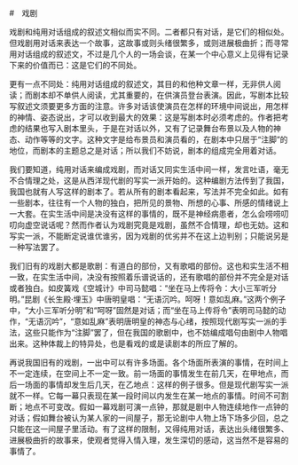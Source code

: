 #　戏剧

戏剧和纯用对话组成的叙述文相似而实不同。二者都只有对话，是它们的相似处。但戏剧用对话来表达一个故事，这故事或则头绪很繁多，或则进展极曲折；而寻常用对话组成的叙述文，不过是几个人的一场会谈，在某一个中心意义上见得有记录下来的价值而已：这是它们的不同处。

更有一点不同处：纯用对话组成的叙述文，其目的和他种文章一样，无非供人阅读；而剧本却不单供人阅读，尤其重要的，在供演员登台表演。因此，写剧本比较写叙述文须要更多方面的注意。许多对话该使演员在怎样的环境中间说出，用怎样的神情、姿态说出，才可以收到最大的效果：这是写剧本时必须考虑的。作者把考虑的结果也写入剧本里头，于是在对话以外，又有了记录舞台布景以及人物的神态、动作等等的文字。这种文字是给布景员和演员看的，在剧本中只居于“注脚”的地位，而剧本的主题总之是对话；所以我们不妨说，剧本的组成完全用着对话。

我们要知道，纯用对话来编成戏剧，而对话又同实生活中间一样，发言吐语，毫无不合情理之处，这是从西洋现代剧的写实一派开始的。这种编剧方法传到了我国，我国也就有人写这样的剧本了。若从所有的剧本看起来，写法并不完全如此。如有一些剧本，往往有一个人物的独白，把所见的景物、所想的心事、所感的情绪说上一大套。在实生活中间是决没有这样的事情的，既不是神经病患者，怎么会唠唠叨叨向虚空说话呢？然而作者认为戏剧究竟是戏剧，虽然不合情理，却也无妨。这和写实一派，不能断定说谁优谁劣，因为戏剧的优劣并不在这上边判别；只能说另是一种写法罢了。

我们旧有的戏剧大都是歌剧：有道白的部份，又有歌唱的部份。这也和实生活不相一致，在实生活中间，决没有按照着乐谱说话的，还有歌唱的部份并不完全是对话或者独白。如皮簧戏《空城计》中司马懿唱：“坐在马上传将令：大小三军听分明。”昆剧《长生殿·埋玉》中唐明皇唱：“无语沉吟。呵呀！意如乱麻。”这两个例子中，“大小三军听分明”和“呵呀”固然是对话；而“坐在马上传将令”表明司马懿的动作，“无语沉吟”，“意如乱麻”表明唐明皇的神态与心绪，按照现代剧写实一派的手法，这些只能作为“注脚”罢了，但在我国的歌剧中，也不妨编成唱句由剧中人物唱出来。这种体裁上的特异处，也是看戏的或是读剧本的所应了解的。

再说我国旧有的戏剧，一出中可以有许多场面。各个场面所表演的事情，在时间上不一定连续，在空间上不一定一致。前一场面的事情发生在前几天，在甲地点，而后一场面的事情却发生后几天，在乙地点：这样的例子很多。但是现代剧写实一派就不一样。它每一幕只表现在某一段时间以内发生在某一地点的事情。时间不可割断；地点不可变改。假如一幕戏剧可演一点钟，那就是剧中人物连续地作一点钟的对话；假如舞台被认为某人家的一间屋子，那无论剧中人物上场下场多少回，总之只能在这一间屋子里活动。有了这样的限制，又得纯用对话，表达出头绪很繁多、进展极曲折的故事来，使观者觉得入情入理，发生深切的感动，这当然不是容易的事情了。